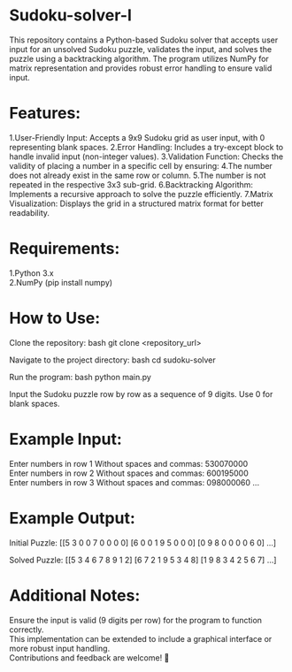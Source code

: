 # Sudoku-solver-I
 
This repository contains a Python-based Sudoku solver that accepts user input for an unsolved Sudoku puzzle, validates the input, and solves the puzzle using a backtracking algorithm. The program utilizes NumPy for matrix representation and provides robust error handling to ensure valid input.

# Features:
1.User-Friendly Input: Accepts a 9x9 Sudoku grid as user input, with 0 representing blank spaces.
2.Error Handling: Includes a try-except block to handle invalid input (non-integer values).
3.Validation Function: Checks the validity of placing a number in a specific cell by ensuring:
4.The number does not already exist in the same row or column.
5.The number is not repeated in the respective 3x3 sub-grid.
6.Backtracking Algorithm: Implements a recursive approach to solve the puzzle efficiently.
7.Matrix Visualization: Displays the grid in a structured matrix format for better readability.

# Requirements:
1.Python 3.x   
2.NumPy (pip install numpy)   

# How to Use:
Clone the repository:
bash
git clone <repository_url>

Navigate to the project directory:
bash
cd sudoku-solver

Run the program:
bash
python main.py

Input the Sudoku puzzle row by row as a sequence of 9 digits. Use 0 for blank spaces.

# Example Input:

Enter numbers in row 1 Without spaces and commas: 530070000  
Enter numbers in row 2 Without spaces and commas: 600195000   
Enter numbers in row 3 Without spaces and commas: 098000060
...

# Example Output:

Initial Puzzle:
[[5 3 0 0 7 0 0 0 0]
 [6 0 0 1 9 5 0 0 0]
 [0 9 8 0 0 0 0 6 0]
 ...]

Solved Puzzle:
[[5 3 4 6 7 8 9 1 2]
 [6 7 2 1 9 5 3 4 8]
 [1 9 8 3 4 2 5 6 7]
 ...]

# Additional Notes:
Ensure the input is valid (9 digits per row) for the program to function correctly.  
This implementation can be extended to include a graphical interface or more robust input handling.   
Contributions and feedback are welcome! 🚀    








